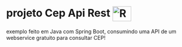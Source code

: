 # projeto Cep Api Rest   <img align="center" alt="Rafa-HTML" height="40" width="50" src="https://cdn.jsdelivr.net/gh/devicons/devicon/icons/spring/spring-original.svg">

 exemplo feito em Java com Spring Boot, consumindo uma API de um webservice gratuito para consultar CEP!
 
